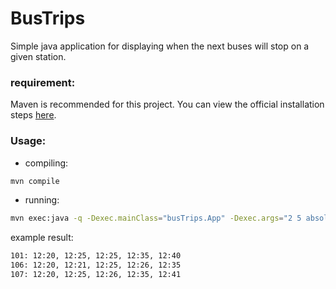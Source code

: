 # BusTrips
Simple java application for displaying when the next buses will stop on a given station.

### requirement:
Maven is recommended for this project. You can view the official installation steps [here](https://maven.apache.org/install.html).

### Usage:

* compiling:
```sh
mvn compile
  ```
* running:
```sh
mvn exec:java -q -Dexec.mainClass="busTrips.App" -Dexec.args="2 5 absolute"
  ```
example result:
```sh
101: 12:20, 12:25, 12:25, 12:35, 12:40
106: 12:20, 12:21, 12:25, 12:26, 12:35
107: 12:20, 12:25, 12:26, 12:35, 12:41
  ```
